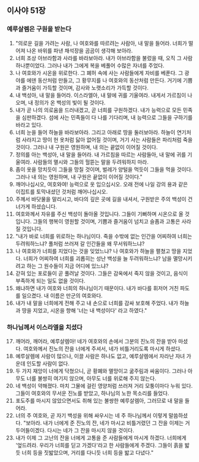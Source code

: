 ## 이사야 51장

### 예루살렘은 구원을 받는다
1. "의로운 길을 가려는 사람, 나 여호와를 따르려는 사람아, 내 말을 들어라. 너희가 떨어져 나온 바위를 파낸 채석장을 곰곰이 생각해 보아라.
2. 너희 조상 아브라함과 사라를 바라보아라. 내가 아브라함을 불렀을 때, 오직 그 사람 하나뿐이었다. 그러나 내가 그에게 복을 베풀어 수많은 자녀를 주었다.
3. 나 여호와가 시온을 위로한다. 그 폐허 속에 사는 사람들에게 자비를 베푼다. 그 광야를 에덴 동산처럼 만들고, 그 황무지를 나 여호와의 동산처럼 만든다. 거기에 기쁨과 즐거움이 가득할 것이며, 감사와 노랫소리가 가득할 것이다.
4. 내 백성아, 내 말을 들어라. 이스라엘아, 내 말에 귀를 기울여라. 내게서 가르침이 나오며, 내 정의가 온 백성의 빛이 될 것이다.
5. 내가 곧 나의 의로움을 드러내겠고, 곧 너희를 구원하겠다. 내가 능력으로 모든 민족을 심판하겠다. 섬에 사는 민족들이 다 나를 기다리며, 내 능력으로 그들을 구하기를 바라고 있다.
6. 너희 눈을 들어 하늘을 바라보아라. 그리고 아래로 땅을 둘러보아라. 하늘이 연기처럼 사라지고 땅이 헌 옷처럼 닳아 없어질 것이며, 거기 사는 사람들은 파리처럼 죽을 것이다. 그러나 내 구원은 영원하며, 내 의는 끝없이 이어질 것이다.
7. 정의를 아는 백성아, 내 말을 들어라. 내 가르침을 따르는 사람들아, 내 말에 귀를 기울여라. 사람들의 멸시와 그들의 헐뜯는 말을 두려워하지 마라.
8. 좀이 옷을 망치듯이 그들을 망칠 것이며, 벌레가 양털을 먹듯이 그들을 먹을 것이다. 그러나 내 의는 영원하며, 내 구원은 끝없이 이어질 것이다."
9. 깨어나십시오, 여호와여! 능력으로 옷 입으십시오. 오래 전에 나일 강의 용과 같은 이집트를 토막내셨던 것처럼 깨어나십시오.
10. 주께서 바닷물을 말리시고, 바다의 깊은 곳에 길을 내셔서, 구원받은 주의 백성이 건너가게 하셨습니다.
11. 여호와께서 자유를 주신 백성이 돌아올 것입니다. 그들이 기뻐하며 시온으로 올 것입니다. 그들의 행복이 영원할 것이며, 기쁨과 즐거움이 넘치고 슬픔과 고통은 사라질 것입니다.
12. "내가 바로 너희를 위로하는 하나님이다. 죽을 수밖에 없는 인간을 어찌하여 너희는 두려워하느냐? 풀처럼 쓰러져 갈 인간들을 왜 무서워하느냐?
13. 나 여호와가 너희를 지었다는 것을 잊었느냐? 나 여호와가 하늘을 펼쳤고 땅을 지었다. 너희가 어찌하여 너희를 괴롭히는 성난 백성을 늘 두려워하느냐? 남을 멸망시키려고 하는 그 원수들이 지금 어디에 있느냐?
14. 갇혀 있는 포로들이 곧 풀려날 것이다. 그들은 감옥에서 죽지 않을 것이고, 음식이 부족하게 되는 일도 없을 것이다.
15. 왜냐하면 내가 여호와 너희의 하나님이기 때문이다. 내가 바다를 휘저어 거친 파도를 일으켰다. 내 이름은 만군의 여호와다.
16. 내가 내 말을 너희에게 전해 주고 내 손으로 너희를 감싸 보호해 주었다. 내가 하늘과 땅을 지었고, 시온을 향해 '너는 내 백성이다' 라고 하였다."
### 하나님께서 이스라엘을 치셨다
17. 깨어라, 깨어라, 예루살렘아! 네가 여호와의 손에서 그분의 진노의 잔을 받아 마셨다. 여호와께서 진노의 잔을 너에게 주셔서, 네가 비틀거리도록 마시게 하셨다.
18. 예루살렘에 사람이 많으나, 이끌 사람은 하나도 없고, 예루살렘에서 자라난 자녀 가운데 인도할 사람이 없다.
19. 두 가지 재앙이 너에게 닥쳤으니, 곧 황폐와 멸망이고 굶주림과 싸움이다. 그러나 아무도 너를 불쌍히 여기지 않으며, 아무도 너를 위로해 주지 않는다.
20. 네 백성이 약해졌다. 마치 그물에 걸린 영양처럼 쓰러져 거리 모퉁이마다 누워 있다. 그들이 여호와의 무서운 진노를 받았고, 하나님의 노한 목소리를 들었다.
21. 포도주를 마시지 않았으면서도 취해 있는 불쌍한 예루살렘아, 그러므로 내 말을 들어라.
22. 너의 주 여호와, 곧 자기 백성을 위해 싸우시는 네 주 하나님께서 이렇게 말씀하셨다. "보아라. 내가 너에게 준 진노의 잔, 네가 마시고 비틀거렸던 그 잔을 이제는 거두어들이겠다. 다시는 네가 그 잔을 마시지 않을 것이다.
23. 내가 이제 그 고난의 잔을 너에게 고통을 준 사람들에게 마시게 하겠다. 너희에게 '엎드려라. 우리가 너희를 딛고 가겠다'라고 한 사람들에게 주겠다. 그들이 흙을 밟듯 너희 등을 짓밟았으며, 거리를 다니듯 너희 등을 밟고 다녔다."